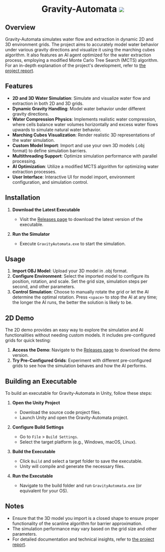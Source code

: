 <h1 align="center">
    Gravity-Automata
    <img src="https://img.shields.io/badge/Unity-2022.3.52f1-blue?logo=unity&logoColor=white&style=for-the-badge">
</h1>

## Overview

Gravity-Automata simulates water flow and extraction in dynamic 2D and 3D environment grids. The project aims to accurately model water behavior under various gravity directions and visualize it using the marching cubes algorithm. It also features an AI agent optimized for the water extraction process, employing a modified Monte Carlo Tree Search (MCTS) algorithm. For an in-depth explanation of the project's development, refer to [the project report](https://github.com/SimBoi/Gravity-Automata/blob/main/project_report.pdf).

## Features

- **2D and 3D Water Simulation**: Simulate and visualize water flow and extraction in both 2D and 3D grids.
- **Dynamic Gravity Handling**: Model water behavior under different gravity directions.
- **Water Compression Physics**: Implements realistic water compression, where cells balance water volumes horizontally and excess water flows upwards to simulate natural water behavior.
- **Marching Cubes Visualization**: Render realistic 3D representations of the water simulation.
- **Custom Model Import**: Import and use your own 3D models (.obj format) to define simulation barriers.
- **Multithreading Support**: Optimize simulation performance with parallel processing.
- **AI Optimization**: Utilize a modified MCTS algorithm for optimizing water extraction processes.
- **User Interface**: Interactive UI for model import, environment configuration, and simulation control.

## Installation

1. **Download the Latest Executable**
   - Visit the [Releases page](https://github.com/SimBoi/Gravity-Automata/releases) to download the latest version of the executable.

2. **Run the Simulator**
   - Execute `GravityAutomata.exe` to start the simulation.

## Usage

1. **Import OBJ Model**: Upload your 3D model in .obj format.
2. **Configure Environment**: Select the imported model to configure its position, rotation, and scale. Set the grid size, simulation steps per second, and other parameters.
3. **Control Simulation**: Choose to manually rotate the grid or let the AI determine the optimal rotation. Press `<space>` to stop the AI at any time; the longer the AI runs, the better the solution is likely to be.

## 2D Demo

The 2D demo provides an easy way to explore the simulation and AI functionalities without needing custom models. It includes pre-configured grids for quick testing:

1. **Access the Demo**: Navigate to the [Releases page](https://github.com/SimBoi/Gravity-Automata/releases) to download the demo version.
2. **Try Pre-Configured Grids**: Experiment with different pre-configured grids to see how the simulation behaves and how the AI performs.

## Building an Executable

To build an executable for Gravity-Automata in Unity, follow these steps:

1. **Open the Unity Project**
   - Download the source code project files.
   - Launch Unity and open the Gravity-Automata project.
   
2. **Configure Build Settings**
   - Go to `File` > `Build Settings`.
   - Select the target platform (e.g., Windows, macOS, Linux).

3. **Build the Executable**
   - Click `Build` and select a target folder to save the executable.
   - Unity will compile and generate the necessary files.
   
4. **Run the Executable**
   - Navigate to the build folder and run `GravityAutomata.exe` (or equivalent for your OS).

## Notes

- Ensure that the 3D model you import is a closed shape to ensure proper functionality of the scanline algorithm for barrier approximation.
- The simulation performance may vary based on the grid size and other parameters.
- For detailed documentation and technical insights, refer to [the project report](https://github.com/SimBoi/Gravity-Automata/blob/main/project_report.pdf).
